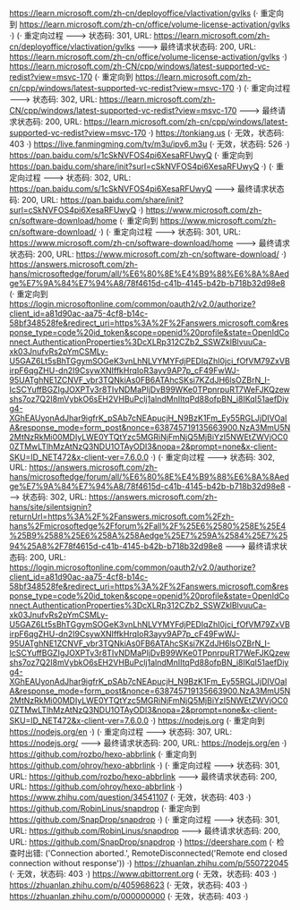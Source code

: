https://learn.microsoft.com/zh-cn/deployoffice/vlactivation/gvlks (· 重定向到 https://learn.microsoft.com/zh-cn/office/volume-license-activation/gvlks ·)
(· 重定向过程 ---> 状态码: 301, URL: https://learn.microsoft.com/zh-cn/deployoffice/vlactivation/gvlks ---> 最终请求状态码: 200, URL: https://learn.microsoft.com/zh-cn/office/volume-license-activation/gvlks ·)
https://learn.microsoft.com/zh-CN/cpp/windows/latest-supported-vc-redist?view=msvc-170 (· 重定向到 https://learn.microsoft.com/zh-cn/cpp/windows/latest-supported-vc-redist?view=msvc-170 ·)
(· 重定向过程 ---> 状态码: 302, URL: https://learn.microsoft.com/zh-CN/cpp/windows/latest-supported-vc-redist?view=msvc-170 ---> 最终请求状态码: 200, URL: https://learn.microsoft.com/zh-cn/cpp/windows/latest-supported-vc-redist?view=msvc-170 ·)
https://tonkiang.us (· 无效，状态码: 403 ·)
https://live.fanmingming.com/tv/m3u/ipv6.m3u (· 无效，状态码: 526 ·)
https://pan.baidu.com/s/1cSkNVFOS4pi6XesaRFUwyQ (· 重定向到 https://pan.baidu.com/share/init?surl=cSkNVFOS4pi6XesaRFUwyQ ·)
(· 重定向过程 ---> 状态码: 302, URL: https://pan.baidu.com/s/1cSkNVFOS4pi6XesaRFUwyQ ---> 最终请求状态码: 200, URL: https://pan.baidu.com/share/init?surl=cSkNVFOS4pi6XesaRFUwyQ ·)
https://www.microsoft.com/zh-cn/software-download/home (· 重定向到 https://www.microsoft.com/zh-cn/software-download/ ·)
(· 重定向过程 ---> 状态码: 301, URL: https://www.microsoft.com/zh-cn/software-download/home ---> 最终请求状态码: 200, URL: https://www.microsoft.com/zh-cn/software-download/ ·)
https://answers.microsoft.com/zh-hans/microsoftedge/forum/all/%E6%80%8E%E4%B9%88%E6%8A%8Aedge%E7%9A%84%E7%94%A8/78f4615d-c41b-4145-b42b-b718b32d98e8 (· 重定向到 https://login.microsoftonline.com/common/oauth2/v2.0/authorize?client_id=a81d90ac-aa75-4cf8-b14c-58bf348528fe&redirect_uri=https%3A%2F%2Fanswers.microsoft.com&response_type=code%20id_token&scope=openid%20profile&state=OpenIdConnect.AuthenticationProperties%3DcXLRp312CZb2_SSWZklBlvuuCa-xk03JnufvRs2pYmCSMLy-U5GAZ6Lt5sBhTGgymSOGeK3vnLhNLVYMYFdjPEDIqZhI0jci_fOfVM79ZxVBirpF6qgZHU-dn2I9CsywXNIffkHrqIoR3ayv9AP7p_cF49FwWJ-95UATghNE1ZCNVF_vbr3TQNkiAs0FB6ATAhcSKsi7KZdJH6lsOZBrN_I-IcSCYuffBGZIgJOXPTv3r8TIvNDMaPljDvB99WKe0TPpnrpuRT7WeFJKQzewshs7oz7Q2I8mVybkO6sEH2VHBuPclj1alndMnIItqPd88ofpBN_i8IKqI51aefDiyg4-XGhEAUyonAdJhar9igfrK_pSAb7cNEApucjH_N9BzK1Fm_Ey55RGLJjDIVOaIA&response_mode=form_post&nonce=638745719135663900.NzA3MmU5N2MtNzRkMi00MDIyLWE0YTQtYzc5MGRiNjFmNjQ5MjBiYzI5NWEtZWVjOC00ZTMwLTlhMzAtNzQ3NDU1OTAyODI3&nopa=2&prompt=none&x-client-SKU=ID_NET472&x-client-ver=7.6.0.0 ·)
(· 重定向过程 ---> 状态码: 302, URL: https://answers.microsoft.com/zh-hans/microsoftedge/forum/all/%E6%80%8E%E4%B9%88%E6%8A%8Aedge%E7%9A%84%E7%94%A8/78f4615d-c41b-4145-b42b-b718b32d98e8 ---> 状态码: 302, URL: https://answers.microsoft.com/zh-hans/site/silentsignin?returnUrl=https%3A%2F%2Fanswers.microsoft.com%2Fzh-hans%2Fmicrosoftedge%2Fforum%2Fall%2F%25E6%2580%258E%25E4%25B9%2588%25E6%258A%258Aedge%25E7%259A%2584%25E7%2594%25A8%2F78f4615d-c41b-4145-b42b-b718b32d98e8 ---> 最终请求状态码: 200, URL: https://login.microsoftonline.com/common/oauth2/v2.0/authorize?client_id=a81d90ac-aa75-4cf8-b14c-58bf348528fe&redirect_uri=https%3A%2F%2Fanswers.microsoft.com&response_type=code%20id_token&scope=openid%20profile&state=OpenIdConnect.AuthenticationProperties%3DcXLRp312CZb2_SSWZklBlvuuCa-xk03JnufvRs2pYmCSMLy-U5GAZ6Lt5sBhTGgymSOGeK3vnLhNLVYMYFdjPEDIqZhI0jci_fOfVM79ZxVBirpF6qgZHU-dn2I9CsywXNIffkHrqIoR3ayv9AP7p_cF49FwWJ-95UATghNE1ZCNVF_vbr3TQNkiAs0FB6ATAhcSKsi7KZdJH6lsOZBrN_I-IcSCYuffBGZIgJOXPTv3r8TIvNDMaPljDvB99WKe0TPpnrpuRT7WeFJKQzewshs7oz7Q2I8mVybkO6sEH2VHBuPclj1alndMnIItqPd88ofpBN_i8IKqI51aefDiyg4-XGhEAUyonAdJhar9igfrK_pSAb7cNEApucjH_N9BzK1Fm_Ey55RGLJjDIVOaIA&response_mode=form_post&nonce=638745719135663900.NzA3MmU5N2MtNzRkMi00MDIyLWE0YTQtYzc5MGRiNjFmNjQ5MjBiYzI5NWEtZWVjOC00ZTMwLTlhMzAtNzQ3NDU1OTAyODI3&nopa=2&prompt=none&x-client-SKU=ID_NET472&x-client-ver=7.6.0.0 ·)
https://nodejs.org (· 重定向到 https://nodejs.org/en ·)
(· 重定向过程 ---> 状态码: 307, URL: https://nodejs.org/ ---> 最终请求状态码: 200, URL: https://nodejs.org/en ·)
https://github.com/rozbo/hexo-abbrlink (· 重定向到 https://github.com/ohroy/hexo-abbrlink ·)
(· 重定向过程 ---> 状态码: 301, URL: https://github.com/rozbo/hexo-abbrlink ---> 最终请求状态码: 200, URL: https://github.com/ohroy/hexo-abbrlink ·)
https://www.zhihu.com/question/34541107 (· 无效，状态码: 403 ·)
https://github.com/RobinLinus/snapdrop (· 重定向到 https://github.com/SnapDrop/snapdrop ·)
(· 重定向过程 ---> 状态码: 301, URL: https://github.com/RobinLinus/snapdrop ---> 最终请求状态码: 200, URL: https://github.com/SnapDrop/snapdrop ·)
https://deershare.com (· 检查时出错: ('Connection aborted.', RemoteDisconnected('Remote end closed connection without response')) ·)
https://zhuanlan.zhihu.com/p/550722045 (· 无效，状态码: 403 ·)
https://www.qbittorrent.org (· 无效，状态码: 403 ·)
https://zhuanlan.zhihu.com/p/405968623 (· 无效，状态码: 403 ·)
https://zhuanlan.zhihu.com/p/000000000 (· 无效，状态码: 403 ·)
